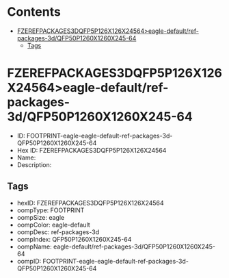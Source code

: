 



Contents
========

* [FZEREFPACKAGES3DQFP5P126X126X24564>eagle-default/ref-packages-3d/QFP50P1260X1260X245-64](#fzerefpackages3dqfp5p126x126x24564eagle-defaultref-packages-3dqfp50p1260x1260x245-64)
	* [Tags](#tags)

# FZEREFPACKAGES3DQFP5P126X126X24564>eagle-default/ref-packages-3d/QFP50P1260X1260X245-64

- ID: FOOTPRINT-eagle-eagle-default-ref-packages-3d-QFP50P1260X1260X245-64
- Hex ID: FZEREFPACKAGES3DQFP5P126X126X24564
- Name: 
- Description: 

## Tags

- hexID: FZEREFPACKAGES3DQFP5P126X126X24564
- oompType: FOOTPRINT
- oompSize: eagle
- oompColor: eagle-default
- oompDesc: ref-packages-3d
- oompIndex: QFP50P1260X1260X245-64
- oompName: eagle-default/ref-packages-3d/QFP50P1260X1260X245-64
- oompID: FOOTPRINT-eagle-eagle-default-ref-packages-3d-QFP50P1260X1260X245-64
